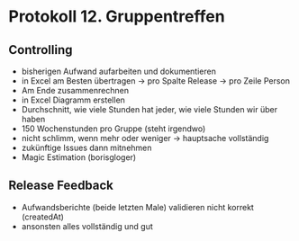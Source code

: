 # Protokoll 12. Gruppentreffen

## Controlling
- bisherigen Aufwand aufarbeiten und dokumentieren
- in Excel am Besten übertragen
-> pro Spalte Release
-> pro Zeile Person
- Am Ende zusammenrechnen
- in Excel Diagramm erstellen
- Durchschnitt, wie viele Stunden hat jeder, wie viele Stunden wir über haben
- 150 Wochenstunden pro Gruppe (steht irgendwo)
- nicht schlimm, wenn mehr oder weniger -> hauptsache vollständig
- zukünftige Issues dann mitnehmen
- Magic Estimation (borisgloger) 

## Release Feedback
- Aufwandsberichte (beide letzten Male) validieren nicht korrekt (createdAt)
- ansonsten alles vollständig und gut